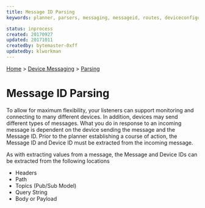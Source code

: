 ```yaml
---
title: Message ID Parsing
keywords: planner, parsers, messaging, messageid, routes, deviceconfigurations

status: inprocess
created: 20170927
updated: 20171011
createdby: bytemaster-0xff
updatedby: klworkman
---
```

[Home](../../Index.md) > [Device Messaging](../Index.md) > [Parsing](Index.md)

# Message ID Parsing

To allow for maximum flexibility, your listeners can support monitoring and connecting to many different devices.  In addition, 
devices may send different types of messages.  What you do in response to an incoming message is dependent on the
device sending the message and the Message ID.  Prior to the planner establishing a course of action, the Message ID
and Device ID must be extracted from the incoming message.

As with extracting values from a message, the Message and Device IDs can be extracted from the following locations
* Headers
* Path
* Topics (Pub/Sub Model)
* Query String 
* Body or Payload


